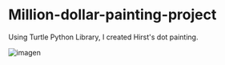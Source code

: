 # Million-dollar-painting-project


Using Turtle Python Library, I created Hirst's dot painting.

![imagen](https://user-images.githubusercontent.com/49128144/148123518-822a0591-7543-4c74-a1f8-de33f84a24de.png)
